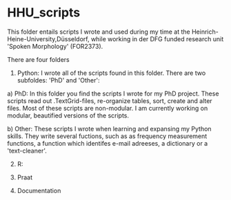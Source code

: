 # HHU_scripts

This folder entails scripts I wrote and used during my time at the Heinrich-Heine-University,Düsseldorf, while working in der DFG funded research unit 'Spoken Morphology' (FOR2373). 

There are four folders

1. Python: I wrote all of the scripts found in this folder. There are two subfoldes: 'PhD' and 'Other':

  a) PhD: In this folder you find the scripts I wrote for my PhD project. These scripts read out .TextGrid-files, re-organize tables, sort,       create and alter files. Most of these scripts are non-modular. I am currently working on modular, beautified versions of the scripts.
  
  b) Other: These scripts I wrote when learning and expansing my Python skills. They write several fuctions, such as as frequency     measurement functions, a function which identifes e-mail adreeses, a dictionary or a 'text-cleaner'.

2. R:


3. Praat

4. Documentation
  
  

